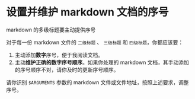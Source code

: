 # 设置并维护 markdown 文档的序号

markdown 的多级标题要主动提供序号

对于每一份 markdown 文件的 `二级标题` 、 `三级标题` 和 `四级标题`，你都应该要：

1. 主动添加**数字**序号，便于我阅读文档。
2. 主动**维护正确的数字序号顺序**。如果你处理的 markdown 文档，其手动添加的序号顺序不对，请你及时的更新序号顺序。

请你识别 `$ARGUMENTS` 参数的 markdown 文件或文件地址，按照上述要求，调整序号。
